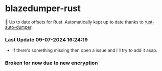 # blazedumper-rust

🚀 Up to date offsets for Rust. Automatically kept up to date thanks to [rust-auto-dumper](https://github.com/Akandesh/rust-auto-dumper).


### Last Update 09-07-2024 16:24:19
- If there's something missing then open a issue and i'll try to add it asap.

### Broken for now due to new encryption 